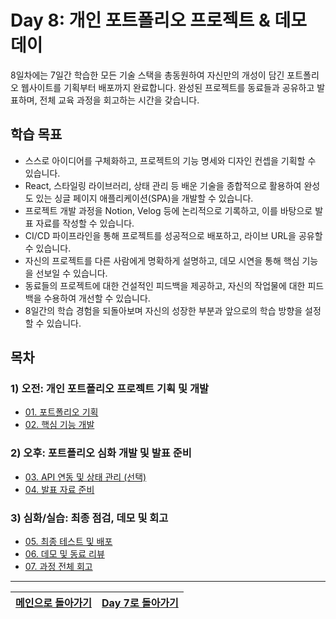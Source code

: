 # Day 8: 개인 포트폴리오 프로젝트 & 데모 데이

8일차에는 7일간 학습한 모든 기술 스택을 총동원하여 자신만의 개성이 담긴 포트폴리오 웹사이트를 기획부터 배포까지 완료합니다. 완성된 프로젝트를 동료들과 공유하고 발표하며, 전체 교육 과정을 회고하는 시간을 갖습니다.

## 학습 목표

-   스스로 아이디어를 구체화하고, 프로젝트의 기능 명세와 디자인 컨셉을 기획할 수 있습니다.
-   React, 스타일링 라이브러리, 상태 관리 등 배운 기술을 종합적으로 활용하여 완성도 있는 싱글 페이지 애플리케이션(SPA)을 개발할 수 있습니다.
-   프로젝트 개발 과정을 Notion, Velog 등에 논리적으로 기록하고, 이를 바탕으로 발표 자료를 작성할 수 있습니다.
-   CI/CD 파이프라인을 통해 프로젝트를 성공적으로 배포하고, 라이브 URL을 공유할 수 있습니다.
-   자신의 프로젝트를 다른 사람에게 명확하게 설명하고, 데모 시연을 통해 핵심 기능을 선보일 수 있습니다.
-   동료들의 프로젝트에 대한 건설적인 피드백을 제공하고, 자신의 작업물에 대한 피드백을 수용하여 개선할 수 있습니다.
-   8일간의 학습 경험을 되돌아보며 자신의 성장한 부분과 앞으로의 학습 방향을 설정할 수 있습니다.

## 목차

### 1) 오전: 개인 포트폴리오 프로젝트 기획 및 개발
- [01. 포트폴리오 기획](01-Portfolio-Planning.md)
- [02. 핵심 기능 개발](02-Core-Feature-Development.md)

### 2) 오후: 포트폴리오 심화 개발 및 발표 준비
- [03. API 연동 및 상태 관리 (선택)](03-API-Integration-and-State-Management.md)
- [04. 발표 자료 준비](04-Presentation-Preparation.md)

### 3) 심화/실습: 최종 점검, 데모 및 회고
- [05. 최종 테스트 및 배포](05-Final-Check-and-Deployment.md)
- [06. 데모 및 동료 리뷰](06-Demo-and-Peer-Review.md)
- [07. 과정 전체 회고](07-Course-Retrospective.md)

---

| [메인으로 돌아가기](../README.md) | [Day 7로 돌아가기](../day7/README.md) |
| :--- | :--- |
